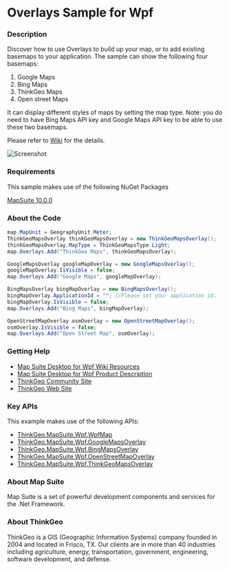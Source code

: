  # Overlays Sample for Wpf



### Description
Discover how to use Overlays to build up your map, or to add existing basemaps to your application. 
The sample can show the following four basemaps:
  1. Google Maps
  2. Bing Maps
  3. ThinkGeo Maps
  4. Open street Maps

It can display different styles of maps by setting the map type. Note: you do need to have Bing Maps API key and Google Maps API key to be able to use these two basemaps. 

Please refer to [Wiki](http://wiki.thinkgeo.com/wiki/map_suite_desktop_for_wpf) for the details.

![Screenshot](https://github.com/ThinkGeo/OverlaysSample-ForWpf/blob/master/Screenshot.png)

### Requirements
This sample makes use of the following NuGet Packages

[MapSuite 10.0.0](https://www.nuget.org/packages?q=ThinkGeo)

### About the Code
```csharp
map.MapUnit = GeographyUnit.Meter;
ThinkGeoMapsOverlay thinkGeoMapsOverlay = new ThinkGeoMapsOverlay();
thinkGeoMapsOverlay.MapType = ThinkGeoMapsType.Light;
map.Overlays.Add("ThinkGeo Maps", thinkGeoMapsOverlay);

GoogleMapsOverlay googleMapOverlay = new GoogleMapsOverlay();
googleMapOverlay.IsVisible = false;
map.Overlays.Add("Google Maps", googleMapOverlay);

BingMapsOverlay bingMapOverlay = new BingMapsOverlay();
bingMapOverlay.ApplicationId = ""; //Please set your application id.
bingMapOverlay.IsVisible = false;
map.Overlays.Add("Bing Maps", bingMapOverlay);

OpenStreetMapOverlay osmOverlay = new OpenStreetMapOverlay();
osmOverlay.IsVisible = false;
map.Overlays.Add("Open Street Map", osmOverlay);
```

### Getting Help

- [Map Suite Desktop for Wpf Wiki Resources](http://wiki.thinkgeo.com/wiki/map_suite_desktop_for_wpf)
- [Map Suite Desktop for Wpf Product Description](https://thinkgeo.com/ui-controls#desktop-platforms)
- [ThinkGeo Community Site](http://community.thinkgeo.com/)
- [ThinkGeo Web Site](http://www.thinkgeo.com)

### Key APIs
This example makes use of the following APIs:

- [ThinkGeo.MapSuite.Wpf.WpfMap](http://wiki.thinkgeo.com/wiki/api/ThinkGeo.MapSuite.Wpf.WpfMap)
- [ThinkGeo.MapSuite.Wpf.GoogleMapsOverlay](http://wiki.thinkgeo.com/wiki/api/ThinkGeo.MapSuite.Wpf.GoogleMapsOverlay)
- [ThinkGeo.MapSuite.Wpf.BingMapsOverlay](http://wiki.thinkgeo.com/wiki/api/ThinkGeo.MapSuite.Wpf.BingMapsOverlay)
- [ThinkGeo.MapSuite.Wpf.OpenStreetMapOverlay](http://wiki.thinkgeo.com/wiki/api/ThinkGeo.Wpf.WinForms.OpenStreetMapOverlay)
- [ThinkGeo.MapSuite.Wpf.ThinkGeoMapsOverlay](http://wiki.thinkgeo.com/wiki/api/ThinkGeo.MapSuite.Wpf.ThinkGeoMapsOverlay)

### About Map Suite
Map Suite is a set of powerful development components and services for the .Net Framework.

### About ThinkGeo
ThinkGeo is a GIS (Geographic Information Systems) company founded in 2004 and located in Frisco, TX. Our clients are in more than 40 industries including agriculture, energy, transportation, government, engineering, software development, and defense.

